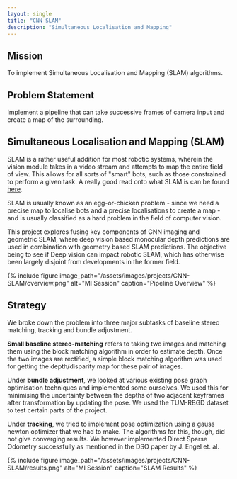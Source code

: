 ```yaml
---
layout: single
title: "CNN SLAM"
description: "Simultaneous Localisation and Mapping"
---
```


## Mission
To implement Simultaneous Localisation and Mapping (SLAM) algorithms.

## Problem Statement
 Implement a pipeline that can take successive frames of camera input and create a map of the surrounding.

## Simultaneous Localisation and Mapping (SLAM) 
SLAM is a rather useful addition for most robotic systems, wherein the vision module takes in a video stream and attempts to map the entire field of view. This allows for all sorts of "smart" bots, such as those constrained to perform a given task. A really good read onto what SLAM is can be found [here](https://nicolovaligi.com/deep-learning-robotics-slam.html).

SLAM is usually known as an egg-or-chicken problem - since we need a precise map to localise bots and a precise localisations to create a map - and is usually classified as a hard problem in the field of computer vision.

This project explores fusing key components of CNN imaging and geometric SLAM, where deep vision based monocular depth predictions are used in combination with geometry based SLAM predictions. The objective being to see if Deep vision can impact robotic SLAM, which has otherwise been largely disjoint from developments in the former field.

{% include figure image_path="/assets/images/projects/CNN-SLAM/overview.png" alt="Ml Session" caption="Pipeline Overview" %}

## Strategy 
We broke down the problem into three major subtasks of baseline stereo matching, tracking and bundle adjustment.  

__Small baseline stereo-matching__ refers to taking two images and matching them using the block matching algorithm in order to estimate depth. Once the two images are rectified, a simple block matching algorithm was used for getting the depth/disparity map for these pair of images.  

Under __bundle adjustment__, we looked at various existing pose graph optimisation techniques and implemented some ourselves. We used this for minimising the uncertainty between the
depths of two adjacent keyframes after transformation by updating the pose. We used the TUM-RBGD dataset to test certain parts of the project.  

Under __tracking__, we tried to implement pose optimization using a gauss newton optimizer that we had to make. The algorithms for this, though, did not give converging results. We however implemented Direct Sparse Odometry successfully as mentioned in the DSO paper by J. Engel et. al.  

{% include figure image_path="/assets/images/projects/CNN-SLAM/results.png" alt="Ml Session" caption="SLAM Results" %}
